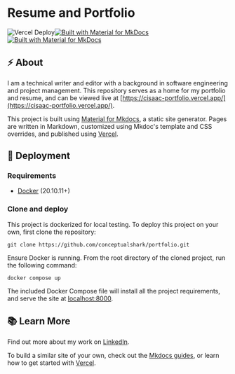 # Resume and Portfolio

![Vercel Deploy](https://deploy-badge.vercel.app/vercel/cisaac-portfolio?style=for-the-badge)[![Built with Material for MkDocs](https://img.shields.io/badge/Material_for_MkDocs-526CFE?style=for-the-badge&logo=MaterialForMkDocs&logoColor=white)](https://squidfunk.github.io/mkdocs-material/) [![Built with Material for MkDocs](https://img.shields.io/badge/Material_for_MkDocs-526CFE?style=for-the-badge&logo=MaterialForMkDocs&logoColor=white)](https://squidfunk.github.io/mkdocs-material/)

## :zap: About
I am a technical writer and editor with a background in software engineering and project management. This repository serves as a home for my portfolio and resume, and can be viewed live at [https://cisaac-portfolio.vercel.app/](https://cisaac-portfolio.vercel.app/). 

This project is built using [Material for Mkdocs](https://squidfunk.github.io/mkdocs-material/), a static site generator. Pages are written in Markdown, customized using Mkdoc's template and CSS overrides, and published using [Vercel](https://vercel.com//).

## :rocket: Deployment

### Requirements
- [Docker](https://www.docker.com/) (20.10.11+)

### Clone and deploy
This project is dockerized for local testing. To deploy this project on your own, first clone the repository:
```
git clone https://github.com/conceptualshark/portfolio.git
```
Ensure Docker is running. From the root directory of the cloned project, run the following command:

```
docker compose up
```

The included Docker Compose file will install all the project requirements, and serve the site at [localhost:8000](localhost:8000). 

## :books: Learn More
Find out more about my work on [LinkedIn](https://www.linkedin.com/in/cole-isaac/).

To build a similar site of your own, check out the [Mkdocs guides](https://squidfunk.github.io/mkdocs-material/getting-started/), or learn how to get started with [Vercel](https://vercel.com/docs/getting-started-with-vercel).

